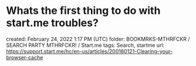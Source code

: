 # Whats the first thing to do with start.me troubles?

created: February 24, 2022 1:17 PM (UTC)
folder: BOOKMRKS-MTHRFCKR / SEARCH PARTY MTHRFCKR! / Start.me
tags: Search, startme
url: https://support.start.me/hc/en-us/articles/200160121-Clearing-your-browser-cache